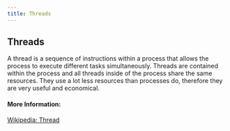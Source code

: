 ```yaml
---
title: Threads
---
```

## Threads

A thread is a sequence of instructions within a process that allows the process to execute different tasks simultaneously. Threads are contained within the process and all threads inside of the process share the same resources. They use a lot less resources than processes do, therefore they are very useful and economical.

#### More Information:
<a href='https://simple.wikipedia.org/wiki/Thread_(computer_science)' target='_blank' rel='nofollow'>Wikipedia: Thread</a>
